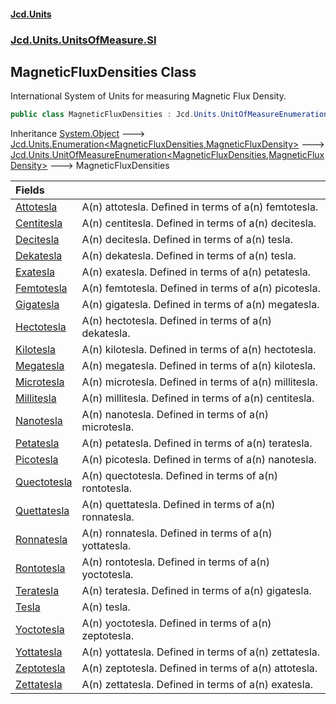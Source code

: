 #### [Jcd.Units](index.md 'index')
### [Jcd.Units.UnitsOfMeasure.SI](Jcd.Units.UnitsOfMeasure.SI.md 'Jcd.Units.UnitsOfMeasure.SI')

## MagneticFluxDensities Class

International System of Units for measuring Magnetic Flux Density.

```csharp
public class MagneticFluxDensities : Jcd.Units.UnitOfMeasureEnumeration<Jcd.Units.UnitsOfMeasure.SI.MagneticFluxDensities, Jcd.Units.UnitTypes.MagneticFluxDensity>
```

Inheritance [System.Object](https://docs.microsoft.com/en-us/dotnet/api/System.Object 'System.Object') &#129106; [Jcd.Units.Enumeration&lt;](Jcd.Units.Enumeration_TEnumeration,T_.md 'Jcd.Units.Enumeration<TEnumeration,T>')[MagneticFluxDensities](Jcd.Units.UnitsOfMeasure.SI.MagneticFluxDensities.md 'Jcd.Units.UnitsOfMeasure.SI.MagneticFluxDensities')[,](Jcd.Units.Enumeration_TEnumeration,T_.md 'Jcd.Units.Enumeration<TEnumeration,T>')[MagneticFluxDensity](Jcd.Units.UnitTypes.MagneticFluxDensity.md 'Jcd.Units.UnitTypes.MagneticFluxDensity')[&gt;](Jcd.Units.Enumeration_TEnumeration,T_.md 'Jcd.Units.Enumeration<TEnumeration,T>') &#129106; [Jcd.Units.UnitOfMeasureEnumeration&lt;](Jcd.Units.UnitOfMeasureEnumeration_TEnumeration,T_.md 'Jcd.Units.UnitOfMeasureEnumeration<TEnumeration,T>')[MagneticFluxDensities](Jcd.Units.UnitsOfMeasure.SI.MagneticFluxDensities.md 'Jcd.Units.UnitsOfMeasure.SI.MagneticFluxDensities')[,](Jcd.Units.UnitOfMeasureEnumeration_TEnumeration,T_.md 'Jcd.Units.UnitOfMeasureEnumeration<TEnumeration,T>')[MagneticFluxDensity](Jcd.Units.UnitTypes.MagneticFluxDensity.md 'Jcd.Units.UnitTypes.MagneticFluxDensity')[&gt;](Jcd.Units.UnitOfMeasureEnumeration_TEnumeration,T_.md 'Jcd.Units.UnitOfMeasureEnumeration<TEnumeration,T>') &#129106; MagneticFluxDensities

| Fields | |
| :--- | :--- |
| [Attotesla](Jcd.Units.UnitsOfMeasure.SI.MagneticFluxDensities.Attotesla.md 'Jcd.Units.UnitsOfMeasure.SI.MagneticFluxDensities.Attotesla') | A(n) attotesla. Defined in terms of a(n) femtotesla. |
| [Centitesla](Jcd.Units.UnitsOfMeasure.SI.MagneticFluxDensities.Centitesla.md 'Jcd.Units.UnitsOfMeasure.SI.MagneticFluxDensities.Centitesla') | A(n) centitesla. Defined in terms of a(n) decitesla. |
| [Decitesla](Jcd.Units.UnitsOfMeasure.SI.MagneticFluxDensities.Decitesla.md 'Jcd.Units.UnitsOfMeasure.SI.MagneticFluxDensities.Decitesla') | A(n) decitesla. Defined in terms of a(n) tesla. |
| [Dekatesla](Jcd.Units.UnitsOfMeasure.SI.MagneticFluxDensities.Dekatesla.md 'Jcd.Units.UnitsOfMeasure.SI.MagneticFluxDensities.Dekatesla') | A(n) dekatesla. Defined in terms of a(n) tesla. |
| [Exatesla](Jcd.Units.UnitsOfMeasure.SI.MagneticFluxDensities.Exatesla.md 'Jcd.Units.UnitsOfMeasure.SI.MagneticFluxDensities.Exatesla') | A(n) exatesla. Defined in terms of a(n) petatesla. |
| [Femtotesla](Jcd.Units.UnitsOfMeasure.SI.MagneticFluxDensities.Femtotesla.md 'Jcd.Units.UnitsOfMeasure.SI.MagneticFluxDensities.Femtotesla') | A(n) femtotesla. Defined in terms of a(n) picotesla. |
| [Gigatesla](Jcd.Units.UnitsOfMeasure.SI.MagneticFluxDensities.Gigatesla.md 'Jcd.Units.UnitsOfMeasure.SI.MagneticFluxDensities.Gigatesla') | A(n) gigatesla. Defined in terms of a(n) megatesla. |
| [Hectotesla](Jcd.Units.UnitsOfMeasure.SI.MagneticFluxDensities.Hectotesla.md 'Jcd.Units.UnitsOfMeasure.SI.MagneticFluxDensities.Hectotesla') | A(n) hectotesla. Defined in terms of a(n) dekatesla. |
| [Kilotesla](Jcd.Units.UnitsOfMeasure.SI.MagneticFluxDensities.Kilotesla.md 'Jcd.Units.UnitsOfMeasure.SI.MagneticFluxDensities.Kilotesla') | A(n) kilotesla. Defined in terms of a(n) hectotesla. |
| [Megatesla](Jcd.Units.UnitsOfMeasure.SI.MagneticFluxDensities.Megatesla.md 'Jcd.Units.UnitsOfMeasure.SI.MagneticFluxDensities.Megatesla') | A(n) megatesla. Defined in terms of a(n) kilotesla. |
| [Microtesla](Jcd.Units.UnitsOfMeasure.SI.MagneticFluxDensities.Microtesla.md 'Jcd.Units.UnitsOfMeasure.SI.MagneticFluxDensities.Microtesla') | A(n) microtesla. Defined in terms of a(n) millitesla. |
| [Millitesla](Jcd.Units.UnitsOfMeasure.SI.MagneticFluxDensities.Millitesla.md 'Jcd.Units.UnitsOfMeasure.SI.MagneticFluxDensities.Millitesla') | A(n) millitesla. Defined in terms of a(n) centitesla. |
| [Nanotesla](Jcd.Units.UnitsOfMeasure.SI.MagneticFluxDensities.Nanotesla.md 'Jcd.Units.UnitsOfMeasure.SI.MagneticFluxDensities.Nanotesla') | A(n) nanotesla. Defined in terms of a(n) microtesla. |
| [Petatesla](Jcd.Units.UnitsOfMeasure.SI.MagneticFluxDensities.Petatesla.md 'Jcd.Units.UnitsOfMeasure.SI.MagneticFluxDensities.Petatesla') | A(n) petatesla. Defined in terms of a(n) teratesla. |
| [Picotesla](Jcd.Units.UnitsOfMeasure.SI.MagneticFluxDensities.Picotesla.md 'Jcd.Units.UnitsOfMeasure.SI.MagneticFluxDensities.Picotesla') | A(n) picotesla. Defined in terms of a(n) nanotesla. |
| [Quectotesla](Jcd.Units.UnitsOfMeasure.SI.MagneticFluxDensities.Quectotesla.md 'Jcd.Units.UnitsOfMeasure.SI.MagneticFluxDensities.Quectotesla') | A(n) quectotesla. Defined in terms of a(n) rontotesla. |
| [Quettatesla](Jcd.Units.UnitsOfMeasure.SI.MagneticFluxDensities.Quettatesla.md 'Jcd.Units.UnitsOfMeasure.SI.MagneticFluxDensities.Quettatesla') | A(n) quettatesla. Defined in terms of a(n) ronnatesla. |
| [Ronnatesla](Jcd.Units.UnitsOfMeasure.SI.MagneticFluxDensities.Ronnatesla.md 'Jcd.Units.UnitsOfMeasure.SI.MagneticFluxDensities.Ronnatesla') | A(n) ronnatesla. Defined in terms of a(n) yottatesla. |
| [Rontotesla](Jcd.Units.UnitsOfMeasure.SI.MagneticFluxDensities.Rontotesla.md 'Jcd.Units.UnitsOfMeasure.SI.MagneticFluxDensities.Rontotesla') | A(n) rontotesla. Defined in terms of a(n) yoctotesla. |
| [Teratesla](Jcd.Units.UnitsOfMeasure.SI.MagneticFluxDensities.Teratesla.md 'Jcd.Units.UnitsOfMeasure.SI.MagneticFluxDensities.Teratesla') | A(n) teratesla. Defined in terms of a(n) gigatesla. |
| [Tesla](Jcd.Units.UnitsOfMeasure.SI.MagneticFluxDensities.Tesla.md 'Jcd.Units.UnitsOfMeasure.SI.MagneticFluxDensities.Tesla') | A(n) tesla. |
| [Yoctotesla](Jcd.Units.UnitsOfMeasure.SI.MagneticFluxDensities.Yoctotesla.md 'Jcd.Units.UnitsOfMeasure.SI.MagneticFluxDensities.Yoctotesla') | A(n) yoctotesla. Defined in terms of a(n) zeptotesla. |
| [Yottatesla](Jcd.Units.UnitsOfMeasure.SI.MagneticFluxDensities.Yottatesla.md 'Jcd.Units.UnitsOfMeasure.SI.MagneticFluxDensities.Yottatesla') | A(n) yottatesla. Defined in terms of a(n) zettatesla. |
| [Zeptotesla](Jcd.Units.UnitsOfMeasure.SI.MagneticFluxDensities.Zeptotesla.md 'Jcd.Units.UnitsOfMeasure.SI.MagneticFluxDensities.Zeptotesla') | A(n) zeptotesla. Defined in terms of a(n) attotesla. |
| [Zettatesla](Jcd.Units.UnitsOfMeasure.SI.MagneticFluxDensities.Zettatesla.md 'Jcd.Units.UnitsOfMeasure.SI.MagneticFluxDensities.Zettatesla') | A(n) zettatesla. Defined in terms of a(n) exatesla. |
